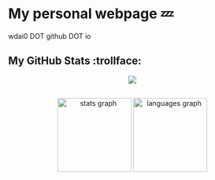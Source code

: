 # My personal webpage :zzz:

<p align="left">wdai0 DOT github DOT io </p>

## My GitHub Stats :trollface:

<div align="center">
  <img src="https://profile-counter.glitch.me/wdai0/count.svg?"  />
</div>

##

<div align="center">
  <img src="https://github-readme-stats.vercel.app/api?username=wdai0&hide_title=false&hide_rank=false&show_icons=true&include_all_commits=true&count_private=true&disable_animations=false&theme=dracula&locale=en&hide_border=false&order=1" height="150" alt="stats graph"  />
  <img src="https://github-readme-stats.vercel.app/api/top-langs?username=wdai0&locale=en&hide_title=false&layout=compact&card_width=320&langs_count=5&theme=dracula&hide_border=false&order=2" height="150" alt="languages graph"  />
</div>

##
